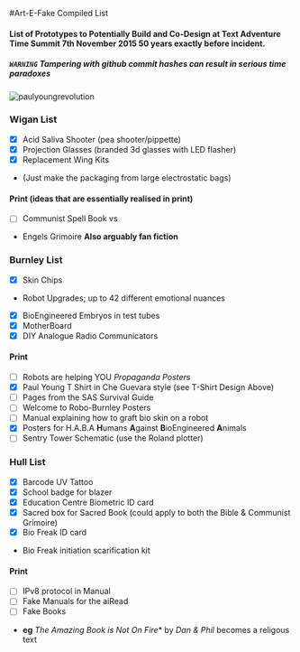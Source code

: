 #Art-E-Fake Compiled List 

#### List of Prototypes to Potentially Build and Co-Design at Text Adventure Time Summit 7th November 2015 50 years exactly before incident. 

##### `WARNING` Tampering with github commit hashes can result in serious time paradoxes

![paulyoungrevolution](https://cloud.githubusercontent.com/assets/128456/10983891/6e7781c0-840d-11e5-8ec5-7d0861c52ed3.png)

### Wigan List

 - [x] Acid Saliva Shooter (pea shooter/pippette)
 - [x] Projection Glasses (branded 3d glasses with LED flasher)
 - [x] Replacement Wing Kits
  * (Just make the packaging from large electrostatic bags)

#### Print (ideas that are essentially realised in print)

 - [ ] Communist Spell Book vs
  * Engels Grimoire **Also arguably fan fiction**

### Burnley List

 - [x] Skin Chips 
  * Robot Upgrades; up to 42 different emotional nuances
 - [x] BioEngineered Embryos in test tubes
 - [x] MotherBoard 
 - [x] DIY Analogue Radio Communicators 

#### Print

 - [ ] Robots are helping YOU *Propaganda Posters*
 - [x] Paul Young T Shirt in Che Guevara style (see T-Shirt Design Above)
 - [ ] Pages from the SAS Survival Guide
 - [ ] Welcome to Robo-Burnley Posters
 - [ ] Manual explaining how to graft bio skin on a robot
 - [x] Posters for H.A.B.A **H**umans **A**gainst **B**ioEngineered **A**nimals
 - [ ] Sentry Tower Schematic (use the Roland plotter)

### Hull List

 - [x] Barcode UV Tattoo
 - [x] School badge for blazer
 - [x] Education Centre Biometric ID card
 - [x] Sacred box for Sacred Book (could apply to both the Bible & Communist Grimoire)
 - [x] Bio Freak ID card 
  * Bio Freak initiation scarification kit

 
#### Print

 - [ ] IPv8 protocol in Manual
 - [ ]  Fake Manuals for the aiRead
 - [ ] Fake Books 
  * **eg** *The Amazing Book is Not On Fire** by *Dan & Phil* becomes a religous text

